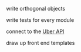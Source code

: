 

write orthogonal objects

write tests for every module

connect to the [Uber API](https://uber.readme.io/docs/v1-estimates-price)

draw up front end templates
